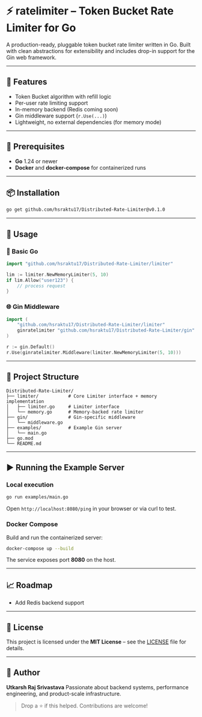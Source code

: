 # ⚡ ratelimiter – Token Bucket Rate Limiter for Go

A production-ready, pluggable token bucket rate limiter written in Go. Built with clean abstractions for extensibility and includes drop-in support for the Gin web framework.

---

## 🚀 Features

* Token Bucket algorithm with refill logic
* Per-user rate limiting support
* In-memory backend (Redis coming soon)
* Gin middleware support (`r.Use(...)`)
* Lightweight, no external dependencies (for memory mode)

---

## 🔧 Prerequisites

* **Go** 1.24 or newer
* **Docker** and **docker-compose** for containerized runs

---

## 📦 Installation

```bash
go get github.com/hsraktu17/Distributed-Rate-Limiter@v0.1.0
```

---

## 🧱 Usage

### 🧠 Basic Go

```go
import "github.com/hsraktu17/Distributed-Rate-Limiter/limiter"

lim := limiter.NewMemoryLimiter(5, 10)
if lim.Allow("user123") {
    // process request
}
```

### 🌐 Gin Middleware

```go
import (
    "github.com/hsraktu17/Distributed-Rate-Limiter/limiter"
    ginratelimiter "github.com/hsraktu17/Distributed-Rate-Limiter/gin"
)

r := gin.Default()
r.Use(ginratelimiter.Middleware(limiter.NewMemoryLimiter(5, 10)))
```

---

## 📂 Project Structure

```
Distributed-Rate-Limiter/
├── limiter/           # Core Limiter interface + memory implementation
│   ├── limiter.go     # Limiter interface
│   └── memory.go      # Memory-backed rate limiter
├── gin/               # Gin-specific middleware
│   └── middleware.go
├── examples/          # Example Gin server
│   └── main.go
├── go.mod
└── README.md
```

---

## ▶️ Running the Example Server

### Local execution

```bash
go run examples/main.go
```

Open `http://localhost:8080/ping` in your browser or via curl to test.

### Docker Compose

Build and run the containerized server:

```bash
docker-compose up --build
```

The service exposes port **8080** on the host.

---

## 📈 Roadmap

* Add Redis backend support

---

## 📄 License

This project is licensed under the **MIT License** – see the [LICENSE](./LICENSE) file for details.

---

## 👤 Author

**Utkarsh Raj Srivastava**
Passionate about backend systems, performance engineering, and product-scale infrastructure.

> Drop a ⭐ if this helped. Contributions are welcome!
